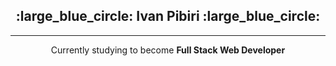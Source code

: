 
<h2 align = "center" >:large_blue_circle: Ivan Pibiri :large_blue_circle:</h2>

***

<p align = "center">Currently studying to become <strong>Full Stack Web Developer</strong></p>


